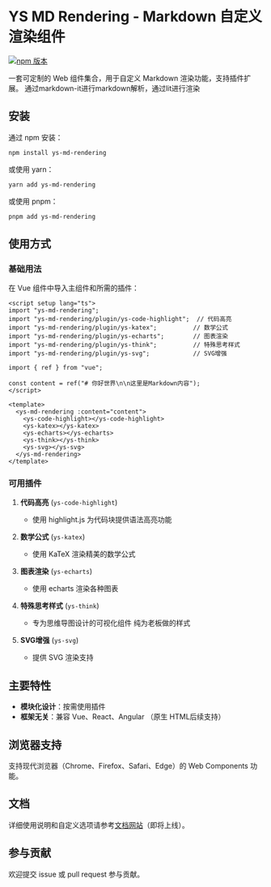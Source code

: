 # YS MD Rendering - Markdown 自定义渲染组件

[![npm 版本](https://badge.fury.io/js/ys-md-rendering.svg)](https://badge.fury.io/js/ys-md-rendering)

一套可定制的 Web 组件集合，用于自定义 Markdown 渲染功能，支持插件扩展。
通过markdown-it进行markdown解析，通过lit进行渲染

## 安装

通过 npm 安装：

```bash
npm install ys-md-rendering
```

或使用 yarn：

```bash
yarn add ys-md-rendering
```

或使用 pnpm：

```bash
pnpm add ys-md-rendering
```

## 使用方式

### 基础用法

在 Vue 组件中导入主组件和所需的插件：

```vue
<script setup lang="ts">
import "ys-md-rendering";
import "ys-md-rendering/plugin/ys-code-highlight";  // 代码高亮
import "ys-md-rendering/plugin/ys-katex";          // 数学公式
import "ys-md-rendering/plugin/ys-echarts";        // 图表渲染
import "ys-md-rendering/plugin/ys-think";          // 特殊思考样式
import "ys-md-rendering/plugin/ys-svg";            // SVG增强

import { ref } from "vue";

const content = ref("# 你好世界\n\n这里是Markdown内容");
</script>

<template>
  <ys-md-rendering :content="content">
    <ys-code-highlight></ys-code-highlight>
    <ys-katex></ys-katex>
    <ys-echarts></ys-echarts>
    <ys-think></ys-think>
    <ys-svg></ys-svg>
  </ys-md-rendering>
</template>
```

### 可用插件

1. **代码高亮** (`ys-code-highlight`)
   - 使用 highlight.js 为代码块提供语法高亮功能
   
2. **数学公式** (`ys-katex`)
   - 使用 KaTeX 渲染精美的数学公式
   
3. **图表渲染** (`ys-echarts`)
   - 使用 echarts 渲染各种图表
   
4. **特殊思考样式** (`ys-think`)
   - 专为思维导图设计的可视化组件 纯为老板做的样式
   
5. **SVG增强** (`ys-svg`)
   - 提供 SVG 渲染支持

## 主要特性

- **模块化设计**：按需使用插件
- **框架无关**：兼容 Vue、React、Angular （原生 HTML后续支持）

## 浏览器支持

支持现代浏览器（Chrome、Firefox、Safari、Edge）的 Web Components 功能。

## 文档

详细使用说明和自定义选项请参考[文档网站](#)（即将上线）。

## 参与贡献

欢迎提交 issue 或 pull request 参与贡献。
